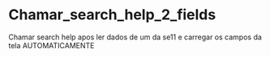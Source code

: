 # Chamar_search_help_2_fields
Chamar search help apos ler dados de um da se11 e carregar os campos da tela AUTOMATICAMENTE

